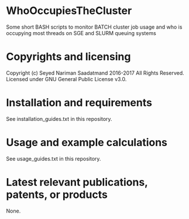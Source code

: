 # WhoOccupiesTheCluster
Some short BASH scripts to monitor BATCH cluster job usage and who is occupying most threads on SGE and SLURM queuing systems

# Copyrights and licensing 
Copyright (c) Seyed Nariman Saadatmand 2016-2017 All Rights Reserved. 
Licensed under GNU General Public License v3.0. 

# Installation and requirements
See installation_guides.txt in this repository.

# Usage and example calculations
See usage_guides.txt in this repository.

# Latest relevant publications, patents, or products
None.

